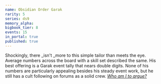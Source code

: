 ```yaml
---
name: Obsidian Order Garak
rarity: 5
series: ds9
memory_alpha:
bigbook_tier: 8
events: 15
in_portal: true
published: true
---
```


Shockingly, there _isn't _more to this simple tailor than meets the eye. Average numbers across the board with a skill set described the same. His best offering is a Garak event tally that nears double digits. None of his numbers are particularly appealing besides his steady event work, but he still has a cult following on forums as a solid crew. [_Who am I to argue?_](https://www.youtube.com/watch?v=PMFAOvzkcEs&t=222)
